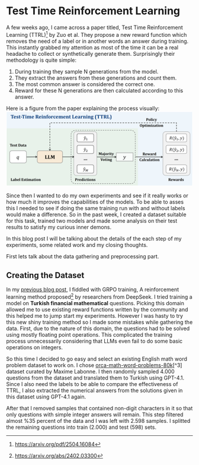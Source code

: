# Test Time Reinforcement Learning

A few weeks ago, I came across a paper titled, Test Time Reinforcement Learning (TTRL)[^1] by Zuo et al. They propose a new reward function which removes the need of a label or in another words an answer during training. This instantly grabbed my attention as most of the time it can be a real headache to collect or synthetically generate them. 
Surprisingly their methodology is quite simple:

[^1]: https://arxiv.org/pdf/2504.16084

1. During training they sample N generations from the model.
2. They extract the answers from these generations and count them.
3. The most common answer is considered the correct one.
4. Reward for these N generations are then calculated according to this answer.

Here is a figure from the paper explaining the process visually:
![methodology](assets/test-time-reinforcement-learning/methodology.png)

Since then I wanted to do my own experiments and see if it really works or how much it improves the capabilities of the models. To be able to asses this I needed to see if doing the same training run with and without labels would make a difference. So in the past week, I created a dataset suitable for this task, trained two models and made some analysis on their test results to satisfy my curious inner demons.

In this blog post I will be talking about the details of the each step of my experiments, some related work and my closing thoughts.

First lets talk about the data gathering and preprocessing part.

## Creating the Dataset

In my [previous blog post](post.html?slug=grpo-training), I fiddled with GRPO training, A reinforcement learning method proposed[^2] by researchers from DeepSeek.
I tried training a model on **Turkish financial mathematical** questions. Picking this domain allowed me to use existing reward functions written by the community and this helped me to jump start my experiments. However I was hasty to try this new shiny training method so I made some mistakes while gathering the data. First, due to the nature of this domain, the questions had to be solved using mostly floating point operations. This complicated the training process unnecessarily considering that LLMs even fail to do some basic operations on integers.

So this time I decided to go easy and select an existing English math word problem dataset to work on. I chose [orca-math-word-problems-80k](https://huggingface.co/datasets/mlabonne/orca-math-word-problems-80k)[^3] dataset curated by Maxime Labonne. I then randomly sampled 4.000 questions from the dataset and translated them to Turkish using GPT-4.1. Since I also need the labels to be able to compare the effectiveness of TTRL, I also extracted the numerical answers from the solutions given in this dataset using GPT-4.1 again.

After that I removed samples that contained non-digit characters in it so that only questions with simple integer answers will remain. This step filtered almost %35 percent of the data and I was left with 2.598 samples. I splitted the remaining questions into train (2.000) and test (598) sets.

[^2]: https://arxiv.org/abs/2402.03300